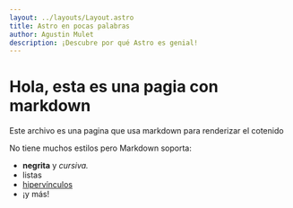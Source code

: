 ```yaml
---
layout: ../layouts/Layout.astro
title: Astro en pocas palabras
author: Agustin Mulet
description: ¡Descubre por qué Astro es genial!
---
```


# Hola, esta es una pagia con markdown

Este archivo es una pagina que usa markdown para renderizar el cotenido

No tiene muchos estilos pero Markdown soporta:
- **negrita** y _cursiva._
- listas
- [hipervínculos](https://astro.build)
- ¡y más!          